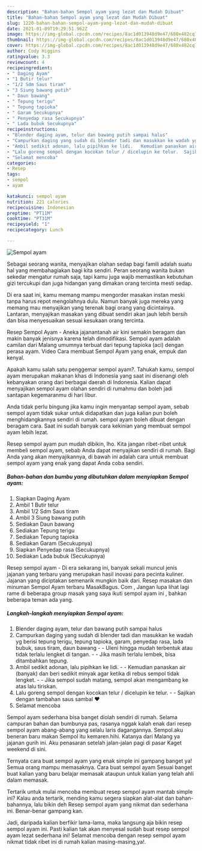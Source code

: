 ```yaml
---
description: "Bahan-bahan Sempol ayam yang lezat dan Mudah Dibuat"
title: "Bahan-bahan Sempol ayam yang lezat dan Mudah Dibuat"
slug: 1220-bahan-bahan-sempol-ayam-yang-lezat-dan-mudah-dibuat
date: 2021-01-09T19:29:51.962Z
image: https://img-global.cpcdn.com/recipes/8ac1d013948d9e47/680x482cq70/sempol-ayam-foto-resep-utama.jpg
thumbnail: https://img-global.cpcdn.com/recipes/8ac1d013948d9e47/680x482cq70/sempol-ayam-foto-resep-utama.jpg
cover: https://img-global.cpcdn.com/recipes/8ac1d013948d9e47/680x482cq70/sempol-ayam-foto-resep-utama.jpg
author: Cody Higgins
ratingvalue: 3.3
reviewcount: 4
recipeingredient:
- " Daging Ayam"
- "1 Butir telur"
- "1/2 Sdm Saus tiram"
- "3 Siung bawang putih"
- " Daun bawang"
- " Tepung terigu"
- " Tepung tapioka"
- " Garam Secukupnya"
- " Penyedap rasa Secukupnya"
- " Lada bubuk Secukupnya"
recipeinstructions:
- "Blender daging ayam, telur dan bawang putih sampai halus"
- "Campurkan daging yang sudah di blender tadi dan masukkan ke wadah yg berisi tepung terigu, tepung tapioka, garam, penyedap rasa, lada bubuk, saus tiram, daun bawang  Uleni hingga mudah terbentuk atau tidak terlalu lengket di tangan.   Jika masih terlalu lembek, bisa ditambahkan tepung."
- "Ambil sedikit adonan, lalu pipihkan ke lidi.   Kemudian panaskan air (banyak) dan beri sedikit minyak agar ketika di rebus sempol tidak lengket.   Jika sempol sudah matang, sempol akan mengambang ke atas lalu tiriskan."
- "Lalu goreng sempol dengan kocokan telur / dicelupin ke telur.  Sajikan dengan tambahan saus sambal ❤"
- "Selamat mencoba"
categories:
- Resep
tags:
- sempol
- ayam

katakunci: sempol ayam 
nutrition: 221 calories
recipecuisine: Indonesian
preptime: "PT11M"
cooktime: "PT31M"
recipeyield: "1"
recipecategory: Lunch

---
```



![Sempol ayam](https://img-global.cpcdn.com/recipes/8ac1d013948d9e47/680x482cq70/sempol-ayam-foto-resep-utama.jpg)

Sebagai seorang wanita, menyajikan olahan sedap bagi famili adalah suatu hal yang membahagiakan bagi kita sendiri. Peran seorang  wanita bukan sekedar mengatur rumah saja, tapi kamu juga wajib memastikan kebutuhan gizi tercukupi dan juga hidangan yang dimakan orang tercinta mesti sedap.

Di era  saat ini, kamu memang mampu mengorder masakan instan meski tanpa harus repot mengolahnya dulu. Namun banyak juga mereka yang memang mau menyajikan yang terenak bagi orang yang dicintainya. Lantaran, menyajikan masakan yang dibuat sendiri akan jauh lebih bersih dan bisa menyesuaikan sesuai kesukaan orang tercinta. 

Resep Sempol Ayam - Aneka jajanantanah air kini semakin beragam dan makin banyak jenisnya karena telah dimodifikasi. Sempol ayam adalah camilan dari Malang umumnya terbuat dari tepung tapioka (aci) dengan perasa ayam. Video Cara membuat Sempol Ayam yang enak, empuk dan kenyal.

Apakah kamu salah satu penggemar sempol ayam?. Tahukah kamu, sempol ayam merupakan makanan khas di Indonesia yang saat ini disenangi oleh kebanyakan orang dari berbagai daerah di Indonesia. Kalian dapat menyajikan sempol ayam olahan sendiri di rumahmu dan boleh jadi santapan kegemaranmu di hari libur.

Anda tidak perlu bingung jika kamu ingin menyantap sempol ayam, sebab sempol ayam tidak sukar untuk didapatkan dan juga kalian pun boleh menghidangkannya sendiri di rumah. sempol ayam boleh dibuat dengan beragam cara. Saat ini sudah banyak cara kekinian yang membuat sempol ayam lebih lezat.

Resep sempol ayam pun mudah dibikin, lho. Kita jangan ribet-ribet untuk membeli sempol ayam, sebab Anda dapat menyajikan sendiri di rumah. Bagi Anda yang akan menyajikannya, di bawah ini adalah cara untuk membuat sempol ayam yang enak yang dapat Anda coba sendiri.

<!--inarticleads1-->

##### Bahan-bahan dan bumbu yang dibutuhkan dalam menyiapkan Sempol ayam:

1. Siapkan  Daging Ayam
1. Ambil 1 Butir telur
1. Ambil 1/2 Sdm Saus tiram
1. Ambil 3 Siung bawang putih
1. Sediakan  Daun bawang
1. Sediakan  Tepung terigu
1. Sediakan  Tepung tapioka
1. Sediakan  Garam (Secukupnya)
1. Siapkan  Penyedap rasa (Secukupnya)
1. Sediakan  Lada bubuk (Secukupnya)


Resep sempol ayam - Di era sekarang ini, banyak sekali muncul jenis jajanan yang terbaru yang merupakan hasil inovasi para pecinta kuliner. Jajanan yang diciptakan semenarik mungkin baik dari. Resep masakan dan minuman Sempol Ayam terbaru MasakBagus. Com , Jangan lupa lihat lagi rame di beberapa group masak yang saya ikuti sempol ayam ini , bahkan beberapa teman ada yang. 

<!--inarticleads2-->

##### Langkah-langkah menyiapkan Sempol ayam:

1. Blender daging ayam, telur dan bawang putih sampai halus
1. Campurkan daging yang sudah di blender tadi dan masukkan ke wadah yg berisi tepung terigu, tepung tapioka, garam, penyedap rasa, lada bubuk, saus tiram, daun bawang -  - Uleni hingga mudah terbentuk atau tidak terlalu lengket di tangan.  -  - Jika masih terlalu lembek, bisa ditambahkan tepung.
1. Ambil sedikit adonan, lalu pipihkan ke lidi.  -  - Kemudian panaskan air (banyak) dan beri sedikit minyak agar ketika di rebus sempol tidak lengket.  -  - Jika sempol sudah matang, sempol akan mengambang ke atas lalu tiriskan.
1. Lalu goreng sempol dengan kocokan telur / dicelupin ke telur. -  - Sajikan dengan tambahan saus sambal ❤
1. Selamat mencoba


Sempol ayam sederhana bisa banget diolah sendiri di rumah. Selama campuran bahan dan bumbunya pas, rasanya nggak kalah enak dari resep sempol ayam abang-abang yang selalu laris dagangannya. Sempol.aku beneran baru makan Sempol itu kemaren.hihi. Katanya dari Malang ya jajanan gurih ini. Aku penasaran setelah jalan-jalan pagi di pasar Kaget weekend di sini. 

Ternyata cara buat sempol ayam yang enak simple ini gampang banget ya! Semua orang mampu memasaknya. Cara buat sempol ayam Sesuai banget buat kalian yang baru belajar memasak ataupun untuk kalian yang telah ahli dalam memasak.

Tertarik untuk mulai mencoba membuat resep sempol ayam mantab simple ini? Kalau anda tertarik, mending kamu segera siapkan alat-alat dan bahan-bahannya, lalu bikin deh Resep sempol ayam yang nikmat dan sederhana ini. Benar-benar gampang kan. 

Jadi, daripada kalian berfikir lama-lama, maka langsung aja bikin resep sempol ayam ini. Pasti kalian tak akan menyesal sudah buat resep sempol ayam lezat sederhana ini! Selamat mencoba dengan resep sempol ayam nikmat tidak ribet ini di rumah kalian masing-masing,ya!.

